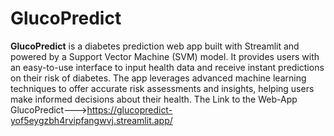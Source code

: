 # GlucoPredict
**GlucoPredict** is a diabetes prediction web app built with Streamlit and powered by a Support Vector Machine (SVM) model. It provides users with an easy-to-use interface to input health data and receive instant predictions on their risk of diabetes. The app leverages advanced machine learning techniques to offer accurate risk assessments and insights, helping users make informed decisions about their health.
The Link to the Web-App GlucoPredict--->https://glucopredict-yof5eygzbh4rvipfangwvj.streamlit.app/

